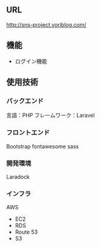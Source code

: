 ## URL
http://sns-project.yoriblog.com/

## 機能
- ログイン機能


## 使用技術
### バックエンド
言語：PHP
フレームワーク：Laravel
### フロントエンド
Bootstrap
fontawesome
sass
### 開発環境
Laradock
### インフラ
AWS
- EC2
- RDS
- Route 53
- S3
